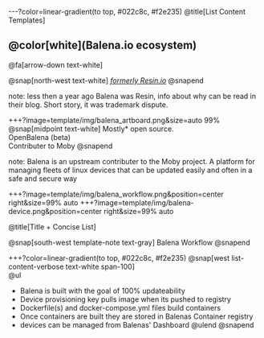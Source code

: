 ---?color=linear-gradient(to top, #022c8c, #f2e235)
@title[List Content Templates]

## @color[white](Balena.io ecosystem)

@fa[arrow-down text-white]

@snap[north-west text-white]
[*formerly Resin.io*](https://www.balena.io/blog/resin-io-changes-name-to-balena-releases-open-source-edition/)
@snapend

note:
less then a year ago Balena was Resin, info about why can be read in their blog. Short story, it was trademark dispute.

+++?image=template/img/balena_artboard.png&size=auto 99%
@snap[midpoint text-white]
Mostly* open source.
<br>
OpenBalena (beta)
<br>
Contributer to Moby
@snapend

note:
Balena is an upstream contributer to the Moby project. A platform for managing fleets of linux devices that can be updated easily and often in a safe and secure way

+++?image=template/img/balena_workflow.png&position=center right&size=99% auto
+++?image=template/img/balena-device.png&position=center right&size=99% auto

@title[Title + Concise List]

@snap[south-west template-note text-gray]
Balena Workflow
@snapend

+++?color=linear-gradient(to top, #022c8c, #f2e235)
@snap[west list-content-verbose text-white span-100]
<br>
@ul[](false)
- Balena is built with the goal of 100% updateability
- Device provisioning key pulls image when its pushed to registry
- Dockerfile(s) and docker-compose.yml files build containers
- Once containers are built they are stored in Balenas Container registry
- devices can be managed from Balenas' Dashboard
@ulend
@snapend
